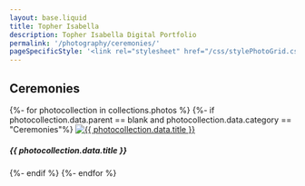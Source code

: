 ```yaml
---
layout: base.liquid
title: Topher Isabella
description: Topher Isabella Digital Portfolio
permalink: '/photography/ceremonies/'
pageSpecificStyle: '<link rel="stylesheet" href="/css/stylePhotoGrid.css" type="text/css">'
---
```

<section class="projects">
        <h1>Ceremonies</h1>
        <photo-grid>
{%- for photocollection in collections.photos %}
{%- if photocollection.data.parent == blank and photocollection.data.category == "Ceremonies"%}
          <photo-item>
            <a href="{{ photocollection.url }}"><img class="photo" src="/media/photography/{{ photocollection.data.title|slug }}/{{ photocollection.data.thumbnail }}" alt="{{ photocollection.data.title }}"></a>
            <h5>{{ photocollection.data.title }}</h5>
          </photo-item>
{%- endif %}
{%- endfor %}
        </photo-grid>
      </section>